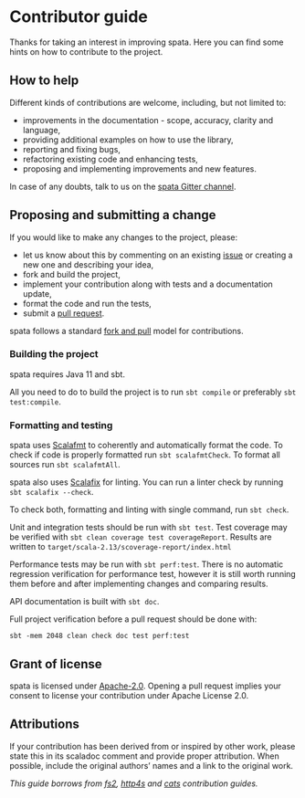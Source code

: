 Contributor guide
=================

Thanks for taking an interest in improving spata. Here you can find some hints on how to contribute to the project.

How to help
-----------

Different kinds of contributions are welcome, including, but not limited to:
* improvements in the documentation - scope, accuracy, clarity and language, 
* providing additional examples on how to use the library,
* reporting and fixing bugs,
* refactoring existing code and enhancing tests,
* proposing and implementing improvements and new features.

In case of any doubts, talk to us on the [spata Gitter channel](https://gitter.im/fingo-spata/community).

Proposing and submitting a change
---------------------------------

If you would like to make any changes to the project, please:
* let us know about this by commenting on an existing [issue](https://github.com/fingo/spata/issues) 
or creating a new one and describing your idea,
* fork and build the project,
* implement your contribution along with tests and a documentation update,
* format the code and run the tests,
* submit a [pull request](https://docs.github.com/en/github/collaborating-with-issues-and-pull-requests/creating-a-pull-request-from-a-fork).

spata follows a standard [fork and pull](https://guides.github.com/activities/forking/) model for contributions. 

### Building the project

spata requires Java 11 and sbt.

All you need to do to build the project is to run `sbt compile` or preferably `sbt test:compile`.

### Formatting and testing

spata uses [Scalafmt](https://scalameta.org/scalafmt/) to coherently and automatically format the code.
To check if code is properly formatted run `sbt scalafmtCheck`. To format all sources run `sbt scalafmtAll`.

spata also uses [Scalafix](https://scalacenter.github.io/scalafix/) for linting.
You can run a linter check by running `sbt scalafix --check`.

To check both, formatting and linting with single command, run `sbt check`.

Unit and integration tests should be run with `sbt test`.
Test coverage may be verified with `sbt clean coverage test coverageReport`.
Results are written to `target/scala-2.13/scoverage-report/index.html`

Performance tests may be run with `sbt perf:test`.
There is no automatic regression verification for performance test,
however it is still worth running them before and after implementing changes and comparing results.

API documentation is built with `sbt doc`.

Full project verification before a pull request should be done with:
```
sbt -mem 2048 clean check doc test perf:test
```

Grant of license
----------------
spata is licensed under [Apache-2.0](https://github.com/fingo/spata/blob/master/LICENSE).
Opening a pull request implies your consent to license your contribution under Apache License 2.0.

Attributions
------------

If your contribution has been derived from or inspired by other work,
please state this in its scaladoc comment and provide proper attribution.
When possible, include the original authors’ names and a link to the original work.

*This guide borrows from [fs2](https://github.com/typelevel/fs2/blob/main/CONTRIBUTING.md),
[http4s](https://github.com/http4s/http4s/blob/master/CONTRIBUTING.md) and
[cats](https://github.com/typelevel/cats/blob/master/CONTRIBUTING.md) contribution guides.*

